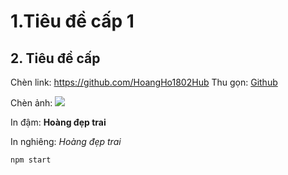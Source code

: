 # 1.Tiêu đề cấp 1
## 2. Tiêu đề cấp 

Chèn link:
https://github.com/HoangHo1802Hub
Thu gọn:
[Github](https://github.com/HoangHo1802Hub)

Chèn ảnh:
<img src="/ocean.jpg">

In đậm:
**Hoàng đẹp trai**

In nghiêng:
*Hoàng đẹp trai*

```bash
npm start
```